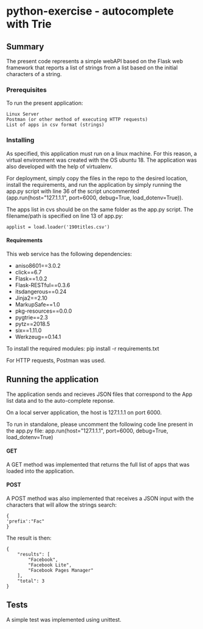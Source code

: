 # python-exercise - autocomplete with Trie

## Summary
The present code represents a simple webAPI based on the Flask web framework that reports a list of strings from a list based on the initial characters of a string.

### Prerequisites
To run the present application:
```
Linux Server
Postman (or other method of executing HTTP requests)
List of apps in csv format (strings)
```
### Installing
As specified, this application must run on a linux machine. For this reason, a virtual environment was created with the OS ubuntu 18. The application was also developed with the help of virtualenv.

For deployment, simply copy the files in the repo to the desired location, install the requirements, and run the application by simply running the app.py script with line 36 of the script uncommented (app.run(host="127.1.1.1", port=6000, debug=True, load_dotenv=True)).

The apps list in cvs should be on the same folder as the app.py script. The filename/path is specified on line 13 of app.py:
```
applist = load.loader('190titles.csv')
```

#### Requirements
This web service has the following dependencies:

* aniso8601==3.0.2
* click==6.7
* Flask==1.0.2
* Flask-RESTful==0.3.6
* itsdangerous==0.24
* Jinja2==2.10
* MarkupSafe==1.0
* pkg-resources==0.0.0
* pygtrie==2.3
* pytz==2018.5
* six==1.11.0
* Werkzeug==0.14.1

To install the required modules:
  pip install -r requirements.txt
  
For HTTP requests, Postman was used.

## Running the application
The application sends and recieves JSON files that correspond to the App list data and to the auto-complete reponse.

On a local server application, the host is 127.1.1.1 on port 6000.

To run in standalone, please uncomment the following code line present in the 
app.py file: app.run(host="127.1.1.1", port=6000, debug=True, load_dotenv=True)

#### GET
A GET method was implemented that returns the full list of apps that was loaded into the application.

#### POST
A POST method was also implemented that receives a JSON input with the characters that will allow the strings search:

```
{
'prefix':"Fac"
}
```
The result is then:

```
{
    "results": [
        "Facebook",
        "Facebook Lite",
        "Facebook Pages Manager"
    ],
    "total": 3
}
```

## Tests
A simple test was implemented using unittest.

